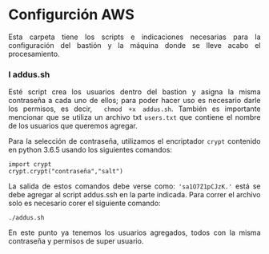 <div class="tip" markdown="1">

# Configurción AWS
<div align="justify">

Esta carpeta tiene los scripts e indicaciones necesarias para la configuración del bastión y la máquina donde se lleve acabo el procesamiento.

### I addus.sh

Esté script crea los usuarios dentro del bastion y asigna la misma contraseña a cada uno de ellos; para poder hacer uso es necesario darle los permisos, es decir, ` chmod +x addus.sh`. También es importante mencionar que se utiliza un archivo txt `users.txt` que contiene el nombre de los usuarios que queremos agregar.

Para la selección de contraseña, utilizamos el encriptador `crypt` contenido en python 3.6.5 usando los siguientes comandos:

```
import crypt
crypt.crypt("contraseña","salt")
```
La salida de estos comandos debe verse como: ` 'sa1O7Z1pCJzK.' ` está se debe agregar al script addus.ssh en la parte indicada. Para correr el archivo solo es necesario corer el siguiente comando:
 ```
 ./addus.sh
 ```
En este punto ya tenemos los usuarios agregados, todos con la misma contraseña y permisos de super usuario.

</div>
